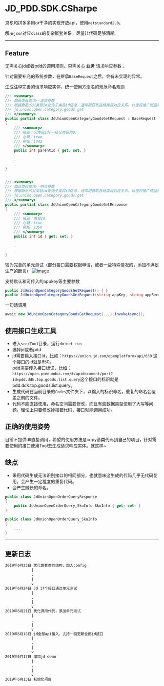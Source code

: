 # JD_PDD.SDK.CSharpe

京东和拼多多用`c#`干净的实现开放api，使用`netstandard2.0`。

解决`json`对应`class`的复杂嵌套关系。尽量让代码足够清晰。

---

## Feature

无需关心jd或者pdd的调用规则，只需关心 **业务** 请求响应参数 。

针对需要补充的系统参数，在继承`BaseRequest`之后，会有未实现的异常。

生成注释完善的请求响应实体，统一使用方法名的规范命名规则  

```c#
/// <summary>
/// 商品类目查询--请求参数
/// 根据商品的父类目id查询子类目id信息，通常用获取各级类目对应关系，以便将推广商品归类。业务参数parentId、grade都输入0可查询所有一级类目ID，之后再用其作为parentId查询其子类目。
/// jd.union.open.category.goods.get
/// </summary>
public partial class JdUnionOpenCategoryGoodsGetRequest : BaseRequest
{
    /// <summary>
    /// 描述：父类目id(一级父类目为0)
    /// 必填：true
    /// 例如：1342
    /// </summary>
    public int parentId { get; set; }
    .
    .
    .
}


/// <summary>
/// 商品类目查询--响应参数
/// 根据商品的父类目id查询子类目id信息，通常用获取各级类目对应关系，以便将推广商品归类。业务参数parentId、grade都输入0可查询所有一级类目ID，之后再用其作为parentId查询其子类目。
/// jd.union.open.category.goods.get
/// </summary>
public partial class JdUnionOpenCategoryGoodsGetResponse
{
    /// <summary>
    /// 描述：类目Id
    /// 必填：true
    /// 例如：1350
    /// </summary>
    public int id { get; set; }
    .
    .
    .
}
```

较为完善的单元测试（部分接口需要权限申请，或者一些特殊情况的，添加不满足生产的断言）
![image](https://raw.githubusercontent.com/sc1994/JD_PDD.SDK.CSharpe/master/static/1561374793(1).jpg)

支持默认和可传入的appkey等主要参数

```c#
public JdUnionOpenCategoryGoodsGetRequest() { }
public JdUnionOpenCategoryGoodsGetRequest(string appKey, string appSecret, string accessToken = null) : base(appKey, appSecret, accessToken) { }
```

一句话调用

```c#
await new JdUnionOpenCategoryGoodsGetRequest(...).InvokeAsync();
```

## 使用接口生成工具

- 进入`src/Tool`目录，运行`dotnet run`
- 选择jd或者pdd
- jd需要输入接口id，比如：`https://union.jd.com/openplatform/api/650` 这个接口的id就是650。  
pdd需要传入接口标识，比如：`https://open.pinduoduo.com/#/apidocument/port?id=pdd.ddk.top.goods.list.query`这个接口的标识就是pdd.ddk.top.goods.list.query。
- 生成代码在当前目录的`Codes`文件夹下，以输入的标识命名，重复的命名会覆盖之前的文件。
- 代码不能直接使用，命名空间需要修改，而且有些数据类型使用了大写等问题。理论上只要修改掉报错代码，接口就能调用成功。

## 正确的使用姿势

目前不提供dll直接调用，希望的使用方法是copy基类代码到自己的项目，针对需要使用的接口使用Tool去生成请求响应实体。就这样~  

## 缺点

- 采用代码生成无法识别接口的相同部分，也就意味这生成的代码几乎无代码复用。会产生一定程度的重复代码。
- 会产生贼长的命名。

```c#
public class JdUnionOpenOrderQueryResponse
{
    public JdUnionOpenOrderQuery_SkuInfo SkuInfo { get; set; }
}

public class JdUnionOpenOrderQuery_SkuInfo
{
    ...
}
```

---

## 更新日志

```txt
2019年6月25日 优化嵌套类的结构，加入config
            |
            .
            |
            v
2019年6月24日 Jd 17个接口通过单元测试
            |
            .
            |
            v
2019年6月21日 优化调用代码，添加单元测试
            |
            .
            |
            v
2019年6月18日 jd全部api接入，支持一键更新全部jd接口
            |
            .
            |
            v
2019年6月17日 增加jd demo
            |
            .
            |
            v
2019年6月13日 初始化项目
```
